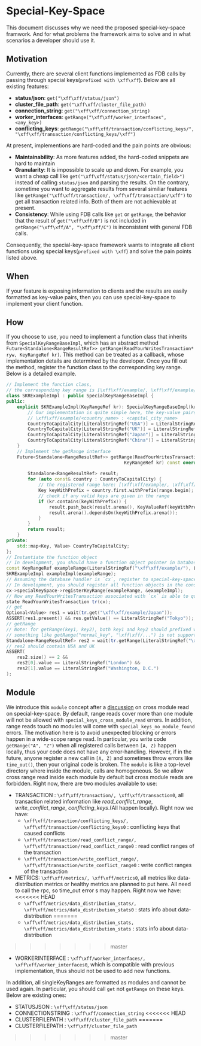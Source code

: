# Special-Key-Space
This document discusses why we need the proposed special-key-space framwork. And for what problems the framework aims to solve and in what scenarios a developer should use it.   

## Motivation
Currently, there are several client functions implemented as FDB calls by passing through special keys(`prefixed with \xff\xff`). Below are all existing features:
- **status/json**: `get("\xff\xff/status/json")`
- **cluster_file_path**: `get("\xff\xff/cluster_file_path)`
- **connection_string**: `get("\xff\xff/connection_string)`
- **worker_interfaces**: `getRange("\xff\xff/worker_interfaces", <any_key>)`
- **conflicting_keys**: `getRange("\xff\xff/transaction/conflicting_keys/", "\xff\xff/transaction/conflicting_keys/\xff")`

At present, implementions are hard-coded and the pain points are obvious:
- **Maintainability**: As more features added, the hard-coded snippets are hard to maintain 
- **Granularity**: It is impossible to scale up and down. For example, you want a cheap call like `get("\xff\xff/status/json/<certain_field>")` instead of calling `status/json` and parsing the results. On the contrary, sometime you want to aggregate results from several similiar features like `getRange("\xff\xff/transaction/, \xff\xff/transaction/\xff")` to get all transaction related info. Both of them are not achievable at present.
- **Consistency**: While using FDB calls like `get` or `getRange`, the behavior that the result of `get("\xff\xff/B")` is not included in `getRange("\xff\xff/A", "\xff\xff/C")` is inconsistent with general FDB calls.

Consequently, the special-key-space framework wants to integrate all client functions using special keys(`prefixed with \xff`) and solve the pain points listed above.

## When
If your feature is exposing information to clients and the results are easily formatted as key-value pairs, then you can use special-key-space to implement your client function.

## How
If you choose to use, you need to implement a function class that inherits from `SpecialKeyRangeBaseImpl`, which has an abstract method `Future<Standalone<RangeResultRef>> getRange(ReadYourWritesTransaction* ryw, KeyRangeRef kr)`.
This method can be treated as a callback, whose implementation details are determined by the developer.
Once you fill out the method, register the function class to the corresponding key range.
Below is a detailed example.
```c++
// Implement the function class,
// the corresponding key range is [\xff\xff/example/, \xff\xff/example/\xff)
class SKRExampleImpl : public SpecialKeyRangeBaseImpl {
public:
    explicit SKRExampleImpl(KeyRangeRef kr): SpecialKeyRangeBaseImpl(kr) {
        // Our implementation is quite simple here, the key-value pairs are formatted as:
        // \xff\xff/example/<country_name> : <capital_city_name>
        CountryToCapitalCity[LiteralStringRef("USA")] = LiteralStringRef("Washington, D.C.");
        CountryToCapitalCity[LiteralStringRef("UK")] = LiteralStringRef("London");
        CountryToCapitalCity[LiteralStringRef("Japan")] = LiteralStringRef("Tokyo");
        CountryToCapitalCity[LiteralStringRef("China")] = LiteralStringRef("Beijing");
    }
    // Implement the getRange interface
    Future<Standalone<RangeResultRef>> getRange(ReadYourWritesTransaction* ryw,
                                            KeyRangeRef kr) const override {
        
        Standalone<RangeResultRef> result;
        for (auto const& country : CountryToCapitalCity) {
            // the registered range here: [\xff\xff/example/, \xff\xff/example/\xff]
            Key keyWithPrefix = country.first.withPrefix(range.begin);
            // check if any valid keys are given in the range
            if (kr.contains(keyWithPrefix)) {
                result.push_back(result.arena(), KeyValueRef(keyWithPrefix, country.second));
                result.arena().dependsOn(keyWithPrefix.arena());
            }
        }
        return result;
    }
private:
    std::map<Key, Value> CountryToCapitalCity;
};
// Instantiate the function object
// In development, you should have a function object pointer in DatabaseContext(DatabaseContext.h) and initialize in DatabaseContext's constructor(NativeAPI.actor.cpp)
const KeyRangeRef exampleRange(LiteralStringRef("\xff\xff/example/"), LiteralStringRef("\xff\xff/example/\xff"));
SKRExampleImpl exampleImpl(exampleRange);
// Assuming the database handler is `cx`, register to special-key-space
// In development, you should register all function objects in the constructor of DatabaseContext(NativeAPI.actor.cpp)
cx->specialKeySpace->registerKeyRange(exampleRange, &exampleImpl);
// Now any ReadYourWritesTransaction associated with `cx` is able to query the info
state ReadYourWritesTransaction tr(cx);
// get
Optional<Value> res1 = wait(tr.get("\xff\xff/example/Japan"));
ASSERT(res1.present() && res.getValue() == LiteralStringRef("Tokyo"));
// getRange
// Note: for getRange(key1, key2), both key1 and key2 should prefixed with \xff\xff
// something like getRange("normal_key", "\xff\xff/...") is not supported yet
Standalone<RangeResultRef> res2 = wait(tr.getRange(LiteralStringRef("\xff\xff/example/U"), LiteralStringRef("\xff\xff/example/U\xff")));
// res2 should contain USA and UK
ASSERT(
    res2.size() == 2 &&
    res2[0].value == LiteralStringRef("London") &&
    res2[1].value == LiteralStringRef("Washington, D.C.")
);
```

## Module
We introduce this `module` concept after a [discussion](https://forums.foundationdb.org/t/versioning-of-special-key-space/2068) on cross module read on special-key-space. By default, range reads cover more than one module will not be allowed with `special_keys_cross_module_read` errors. In addition, range reads touch no modules will come with `special_keys_no_module_found` errors. The motivation here is to avoid unexpected blocking or errors happen in a wide-scope range read. In particular, you write code `getRange("A", "Z")` when all registered calls between `[A, Z)` happen locally, thus your code does not have any error-handling. However, if in the future, anyone register a new call in `[A, Z)` and sometimes throw errors like `time_out()`, then your original code is broken. The `module` is like a top-level directory where inside the module, calls are homogeneous. So we allow cross range read inside each module by default but cross module reads are forbidden. Right now, there are two modules available to use:

- TRANSACTION : `\xff\xff/transaction/, \xff\xff/transaction0`, all transaction related information like *read_conflict_range*, *write_conflict_range*, *conflicting_keys*.(All happen locally). Right now we have:
  - `\xff\xff/transaction/conflicting_keys/, \xff\xff/transaction/conflicting_keys0` : conflicting keys that caused conflicts
  - `\xff\xff/transaction/read_conflict_range/, \xff\xff/transaction/read_conflict_range0` : read conflict ranges of the transaction
  - `\xff\xff/transaction/write_conflict_range/, \xff\xff/transaction/write_conflict_range0` : write conflict ranges of the transaction
- METRICS: `\xff\xff/metrics/, \xff\xff/metrics0`, all metrics like data-distribution metrics or healthy metrics are planned to put here. All need to call the rpc, so time_out error s may happen. Right now we have:
<<<<<<< HEAD
  - `\xff\xff/metrics/data_distribution_stats/, \xff\xff/metrics/data_distribution_stats0` : stats info about data-distribution
=======
  - `\xff\xff/metrics/data_distribution_stats, \xff\xff/metrics/data_distribution_stats` : stats info about data-distribution
>>>>>>> master
- WORKERINTERFACE : `\xff\xff/worker_interfaces/, \xff\xff/worker_interfaces0`, which is compatible with previous implementation, thus should not be used to add new functions.

In addition, all singleKeyRanges are formatted as modules and cannot be used again. In particular, you should call `get` not `getRange` on these keys. Below are existing ones:

- STATUSJSON : `\xff\xff/status/json`
- CONNECTIONSTRING : `\xff\xff/connection_string`
<<<<<<< HEAD
- CLUSTERFILEPATH : `\xff\xff/cluster_file_path`
=======
- CLUSTERFILEPATH : `\xff\xff/cluster_file_path`
>>>>>>> master

